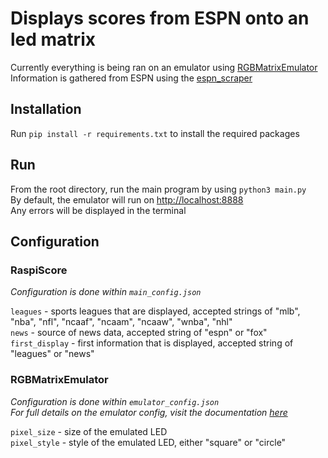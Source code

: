# Displays scores from ESPN onto an led matrix
Currently everything is being ran on an emulator using [RGBMatrixEmulator](https://github.com/ty-porter/RGBMatrixEmulator#customization) \
Information is gathered from ESPN using the [espn_scraper](https://github.com/andr3w321/espn_scraper)


## Installation
Run `pip install -r requirements.txt` to install the required packages


## Run
From the root directory, run the main program by using `python3 main.py` \
By default, the emulator will run on [http://localhost:8888](http://localhost:8888) \
Any errors will be displayed in the terminal


## Configuration

### RaspiScore
*Configuration is done within `main_config.json`*

`leagues` - sports leagues that are displayed, accepted strings of "mlb", "nba", "nfl", "ncaaf", "ncaam", "ncaaw", "wnba", "nhl" \
`news` - source of news data, accepted string of "espn" or "fox" \
`first_display` - first information that is displayed, accepted string of "leagues" or "news"

### RGBMatrixEmulator
*Configuration is done within `emulator_config.json`* \
*For full details on the emulator config, visit the documentation [here](https://github.com/ty-porter/RGBMatrixEmulator#customization)*

`pixel_size` - size of the emulated LED \
`pixel_style` - style of the emulated LED, either "square" or "circle"
